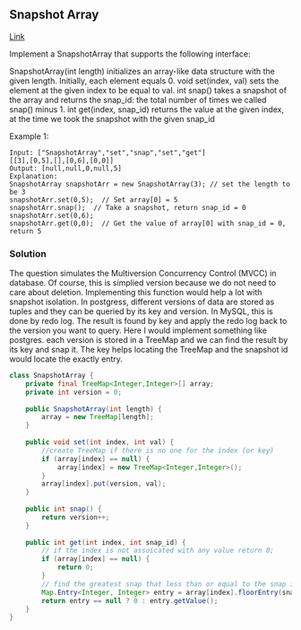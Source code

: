 ## Snapshot Array

[Link](https://leetcode.com/problems/snapshot-array/)

Implement a SnapshotArray that supports the following interface:

SnapshotArray(int length) initializes an array-like data structure with the given length.  Initially, each element equals 0.
void set(index, val) sets the element at the given index to be equal to val.
int snap() takes a snapshot of the array and returns the snap_id: the total number of times we called snap() minus 1.
int get(index, snap_id) returns the value at the given index, at the time we took the snapshot with the given snap_id
 

Example 1:
```
Input: ["SnapshotArray","set","snap","set","get"]
[[3],[0,5],[],[0,6],[0,0]]
Output: [null,null,0,null,5]
Explanation: 
SnapshotArray snapshotArr = new SnapshotArray(3); // set the length to be 3
snapshotArr.set(0,5);  // Set array[0] = 5
snapshotArr.snap();  // Take a snapshot, return snap_id = 0
snapshotArr.set(0,6);
snapshotArr.get(0,0);  // Get the value of array[0] with snap_id = 0, return 5
```

### Solution
The question simulates the Multiversion Concurrency Control (MVCC) in database. Of course, this is simplied version because we do not need to care about deletion. Implementing this function would help a lot with snapshot isolation. In postgress, different versions of data are stored as tuples and they can be queried by its key and version. In MySQL, this is done by redo log. The result is found by key and apply the redo log back to the version you want to query.
Here I would implement something like postgres. each version is stored in a TreeMap and we can find the result by its key and snap it. The key helps locating the TreeMap and the snapshot id would locate the exactly entry.

```java
class SnapshotArray {
    private final TreeMap<Integer,Integer>[] array;
    private int version = 0;
    
    public SnapshotArray(int length) {
        array = new TreeMap[length];
    }
    
    public void set(int index, int val) {
        //create TreeMap if there is no one for the index (or key)
        if (array[index] == null) {
            array[index] = new TreeMap<Integer,Integer>();
        }
        array[index].put(version, val);
    }
    
    public int snap() {
        return version++;
    }
    
    public int get(int index, int snap_id) {
        // if the index is not assoicated with any value return 0;
        if (array[index] == null) {
            return 0;
        }
        // find the greatest snap that less than or equal to the snap id.
        Map.Entry<Integer, Integer> entry = array[index].floorEntry(snap_id);
        return entry == null ? 0 : entry.getValue();
    }
}
```